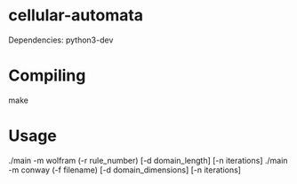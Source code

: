 # cellular-automata

Dependencies: python3-dev

# Compiling

make

# Usage

./main -m wolfram (-r rule_number) [-d domain_length] [-n iterations]
./main -m conway (-f filename) [-d domain_dimensions] [-n iterations]
